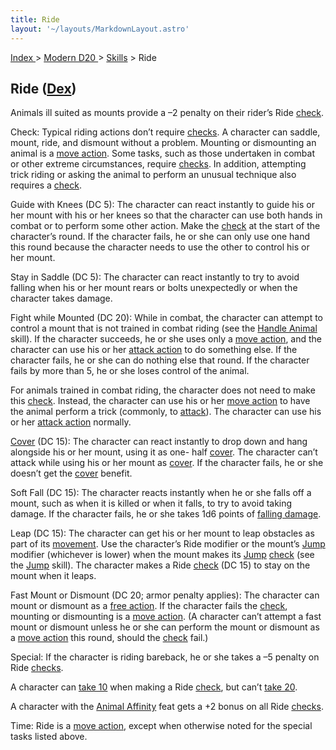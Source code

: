 ```yaml
---
title: Ride
layout: '~/layouts/MarkdownLayout.astro'
---
```


[ Index ](/) > [ Modern D20 ](/modern.d20.srd) > [Skills](/modern.d20.srd/skills) > Ride

## Ride ([Dex](/modern.d20.srd/basics/ability.scores))

Animals ill suited as mounts provide a –2 penalty on their rider’s Ride
[check](/modern.d20.srd/skills/skill.basics).

Check: Typical riding actions don’t require
[checks](/modern.d20.srd/skills/skill.basics). A character can
saddle, mount, ride, and dismount without a problem. Mounting or dismounting
an animal is a [move action](/modern.d20.srd/combat/move.actions). Some tasks,
such as those undertaken in combat or other extreme circumstances, require
[checks](/modern.d20.srd/skills/skill.basics). In addition,
attempting trick riding or asking the animal to perform an unusual technique
also requires a [check](/modern.d20.srd/skills/skill.basics).

Guide with Knees (DC 5): The character can react instantly to guide his or her
mount with his or her knees so that the character can use both hands in combat
or to perform some other action. Make the
[check](/modern.d20.srd/skills/skill.basics) at the start of the
character’s round. If the character fails, he or she can only use one hand
this round because the character needs to use the other to control his or her
mount.

Stay in Saddle (DC 5): The character can react instantly to try to avoid
falling when his or her mount rears or bolts unexpectedly or when the
character takes damage.

Fight while Mounted (DC 20): While in combat, the character can attempt to
control a mount that is not trained in combat riding (see the [Handle Animal](/modern.d20.srd/skills/handle.animal) skill). If the character
succeeds, he or she uses only a [move action](/modern.d20.srd/combat/move.actions), and the character can use his or
her [attack action](/modern.d20.srd/combat/attack.actions) to do something
else. If the character fails, he or she can do nothing else that round. If the
character fails by more than 5, he or she loses control of the animal.

For animals trained in combat riding, the character does not need to make this
[check](/modern.d20.srd/skills/skill.basics). Instead, the character
can use his or her [move action](/modern.d20.srd/combat/move.actions) to have
the animal perform a trick (commonly, to
[attack](/modern.d20.srd/combat/attack.roll)). The character can use his or
her [attack action](/modern.d20.srd/combat/attack.actions) normally.

[Cover](/modern.d20.srd/combat/cover) (DC 15): The character can react
instantly to drop down and hang alongside his or her mount, using it as one-
half [cover](/modern.d20.srd/combat/cover). The character can’t attack while
using his or her mount as [cover](/modern.d20.srd/combat/cover). If the
character fails, he or she doesn’t get the
[cover](/modern.d20.srd/combat/cover) benefit.

Soft Fall (DC 15): The character reacts instantly when he or she falls off a
mount, such as when it is killed or when it falls, to try to avoid taking
damage. If the character fails, he or she takes 1d6 points of [falling damage](/modern.d20.srd/environment.hazards/falling).

Leap (DC 15): The character can get his or her mount to leap obstacles as part
of its [movement](/modern.d20.srd/combat/movement.and.position). Use the
character’s Ride modifier or the mount’s [Jump](/modern.d20.srd/skills/jump)
modifier (whichever is lower) when the mount makes its
[Jump](/modern.d20.srd/skills/jump)
[check](/modern.d20.srd/skills/skill.basics) (see the
[Jump](/modern.d20.srd/skills/jump) skill). The character makes a Ride
[check](/modern.d20.srd/skills/skill.basics) (DC 15) to stay on the
mount when it leaps.

Fast Mount or Dismount (DC 20; armor penalty applies): The character can mount
or dismount as a [free action](/modern.d20.srd/combat/action.types). If the
character fails the [check](/modern.d20.srd/skills/skill.basics),
mounting or dismounting is a [move action](/modern.d20.srd/combat/move.actions). (A character can’t attempt a
fast mount or dismount unless he or she can perform the mount or dismount as a
[move action](/modern.d20.srd/combat/move.actions) this round, should the
[check](/modern.d20.srd/skills/skill.basics) fail.)

Special: If the character is riding bareback, he or she takes a –5 penalty on
Ride [checks](/modern.d20.srd/skills/skill.basics).

A character can [take 10](/modern.d20.srd/skills/skill.basics) when
making a Ride [check](/modern.d20.srd/skills/skill.basics), but
can’t [take 20](/modern.d20.srd/skills/skill.basics).

A character with the [Animal Affinity](/modern.d20.srd/feats/animal.affinity)
feat gets a +2 bonus on all Ride
[checks](/modern.d20.srd/skills/skill.basics).

Time: Ride is a [move action](/modern.d20.srd/combat/move.actions), except
when otherwise noted for the special tasks listed above.

